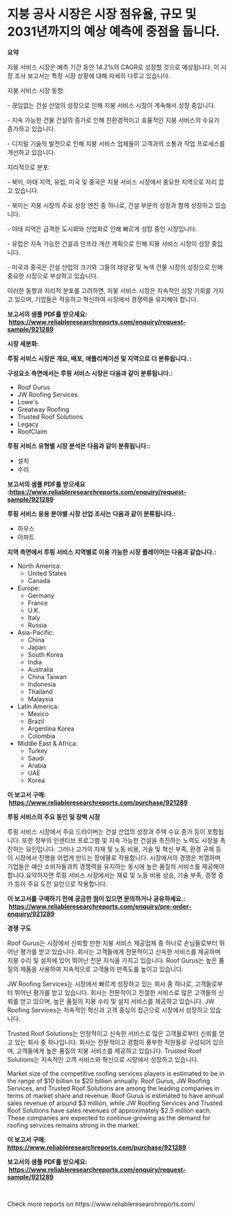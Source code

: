 <p><h1>지붕 공사 시장은 시장 점유율, 규모 및 2031년까지의 예상 예측에 중점을 둡니다.</h1></p><p><strong>요약</strong></p>
<p><p>지붕 서비스 시장은 예측 기간 동안 14.2%의 CAGR로 성장할 것으로 예상됩니다. 이 시장 조사 보고서는 특정 시장 상황에 대해 자세히 다루고 있습니다. </p><p>지붕 서비스 시장 동향:</p><p>- 끊임없는 건설 산업의 성장으로 인해 지붕 서비스 시장이 계속해서 성장 중입니다.</p><p>- 지속 가능한 건물 건설의 증가로 인해 친환경적이고 효율적인 지붕 서비스의 수요가 증가하고 있습니다.</p><p>- 디지털 기술의 발전으로 인해 지붕 서비스 업체들이 고객과의 소통과 작업 프로세스를 개선하고 있습니다.</p><p>지리적으로 분포:</p><p>- 북미, 아태 지역, 유럽, 미국 및 중국은 지붕 서비스 시장에서 중요한 지역으로 자리 잡고 있습니다.</p><p>- 북미는 지붕 시장의 주요 성장 엔진 중 하나로, 건설 부문의 성장과 함께 성장하고 있습니다.</p><p>- 아태 지역은 급격한 도시화와 산업화로 인해 빠르게 성장 중인 시장입니다.</p><p>- 유럽은 지속 가능한 건설과 인프라 개선 계획으로 인해 지붕 서비스 시장이 성장 중입니다.</p><p>- 미국과 중국은 건설 산업의 크기와 그들의 태양광 및 녹색 건물 시장의 성장으로 인해 중요한 시장으로 부상하고 있습니다.</p><p>이러한 동향과 지리적 분포를 고려하면, 지붕 서비스 시장은 지속적인 성장 기회를 가지고 있으며, 기업들은 적응하고 혁신하여 시장에서 경쟁력을 유지해야 합니다.</p></p>
<p><strong>보고서의 샘플 PDF를 받으세요: &nbsp;<a href="https://www.reliableresearchreports.com/enquiry/request-sample/921289">https://www.reliableresearchreports.com/enquiry/request-sample/921289</a></strong></p>
<p><strong>시장 세분화:</strong></p>
<p><strong> 루핑 서비스 시장은 개요, 배포, 애플리케이션 및 지역으로 더 분류됩니다. :</strong></p>
<p><strong>구성요소 측면에서는 루핑 서비스 시장은 다음과 같이 분류됩니다.:</strong></p>
<p><ul><li>Roof Gurus</li><li>JW Roofing Services</li><li>Lowe's</li><li>Greatway Roofing</li><li>Trusted Roof Solutions</li><li>Legacy</li><li>RoofClaim</li></ul></p>
<p><strong> 루핑 서비스 유형별 시장 분석은 다음과 같이 분류됩니다.:</strong></p>
<p><ul><li>설치</li><li>수리</li></ul></p>
<p><strong>보고서의 샘플 PDF를 받으세요 :<a href="https://www.reliableresearchreports.com/enquiry/request-sample/921289">https://www.reliableresearchreports.com/enquiry/request-sample/921289</a></strong></p>
<p><strong> 루핑 서비스 응용 분야별 시장 산업 조사는 다음과 같이 분류됩니다.:</strong></p>
<p><ul><li>하우스</li><li>아파트</li></ul></p>
<p><strong>지역 측면에서 루핑 서비스 지역별로 이용 가능한 시장 플레이어는 다음과 같습니다.:</strong></p>
<p><ul>
    <li>
        North America:
        <ul>
            <li>United States</li>
            <li>Canada</li>
        </ul>
    </li>
    <li>
        Europe:
        <ul>
            <li>Germany</li>
            <li>France</li>
            <li>U.K.</li>
            <li>Italy</li>
            <li>Russia</li>
        </ul>
    </li>
    <li>
        Asia-Pacific:
        <ul>
            <li>China</li>
            <li>Japan</li>
            <li>South Korea</li>
            <li>India</li>
            <li>Australia</li>
            <li>China Taiwan</li>
            <li>Indonesia</li>
            <li>Thailand</li>
            <li>Malaysia</li>
        </ul>
    </li>
    <li>
        Latin America:
        <ul>
            <li>Mexico</li>
            <li>Brazil</li>
            <li>Argentina Korea</li>
            <li>Colombia</li>
        </ul>
    </li>
    <li>
        Middle East & Africa:
        <ul>
            <li>Turkey</li>
            <li>Saudi</li>
            <li>Arabia</li>
            <li>UAE</li>
            <li>Korea</li>
        </ul>
    </li>
    </ul></p>
<p><strong>이 보고서 구매: &nbsp;<a href="https://www.reliableresearchreports.com/purchase/921289">https://www.reliableresearchreports.com/purchase/921289</a></strong></p>
<p><strong>루핑 서비스의 주요 동인 및 장벽 시장</strong></p>
<p><p>루핑 서비스 시장에서 주요 드라이버는 건설 산업의 성장과 주택 수요 증가 등이 포함됩니다. 또한 정부의 인센티브 프로그램 및 지속 가능한 건설을 촉진하는 노력도 시장을 촉진하는 요인입니다. 그러나 고가의 자재 및 노동 비용, 기술 및 혁신 부족, 환경 규제 등이 시장에서 진행을 어렵게 만드는 장애물로 작용합니다. 시장에서의 경쟁은 치열하며 기업들은 예산 소비자들과의 경쟁력을 유지하는 동시에 높은 품질의 서비스를 제공해야 합니다.요약하자면 루핑 서비스 시장에서는 재료 및 노동 비용 상승, 기술 부족, 경쟁 증가 등이 주요 도전 요인으로 작용합니다.</p></p>
<p><strong>이 보고서를 구매하기 전에 궁금한 점이 있으면 문의하거나 공유하세요.: &nbsp;<a href="https://www.reliableresearchreports.com/enquiry/pre-order-enquiry/921289">https://www.reliableresearchreports.com/enquiry/pre-order-enquiry/921289</a></strong></p>
<p><strong>경쟁 구도</strong></p>
<p><p>Roof Gurus는 시장에서 신뢰할 만한 지붕 서비스 제공업체 중 하나로 손님들로부터 뛰어난 평가를 받고 있습니다. 회사는 고객들에게 전문적이고 신속한 서비스를 제공하며 지붕 수리 및 설치에 있어 뛰어난 전문 지식을 가지고 있습니다. Roof Gurus는 높은 품질의 제품을 사용하여 지속적으로 고객들의 만족도를 높이고 있습니다.</p><p>JW Roofing Services는 시장에서 빠르게 성장하고 있는 회사 중 하나로, 고객들로부터 뛰어난 평가를 받고 있습니다. 회사는 전문적이고 친절한 서비스로 많은 고객들의 신뢰를 얻고 있으며, 높은 품질의 지붕 수리 및 설치 서비스를 제공하고 있습니다. JW Roofing Services는 지속적인 혁신과 고객 중심의 접근으로 시장에서 성장하고 있습니다.</p><p>Trusted Roof Solutions는 안정적이고 신속한 서비스로 많은 고객들로부터 신뢰를 얻고 있는 회사 중 하나입니다. 회사는 전문적이고 경험이 풍부한 직원들로 구성되어 있으며, 고객들에게 높은 품질의 지붕 서비스를 제공하고 있습니다. Trusted Roof Solutions는 지속적인 고객 서비스와 혁신으로 시장에서 성장하고 있습니다.</p><p>Market size of the competitive roofing services players is estimated to be in the range of $10 billion to $20 billion annually. Roof Gurus, JW Roofing Services, and Trusted Roof Solutions are among the leading companies in terms of market share and revenue. Roof Gurus is estimated to have annual sales revenue of around $3 million, while JW Roofing Services and Trusted Roof Solutions have sales revenues of approximately $2.5 million each. These companies are expected to continue growing as the demand for roofing services remains strong in the market.</p></p>
<p><strong>이 보고서 구매: &nbsp; <a href="https://www.reliableresearchreports.com/purchase/921289">https://www.reliableresearchreports.com/purchase/921289</a></strong></p>
<p><strong>보고서의 샘플 PDF를 받으세요: &nbsp;<a href="https://www.reliableresearchreports.com/enquiry/request-sample/921289">https://www.reliableresearchreports.com/enquiry/request-sample/921289</a></strong><strong></strong></p>
<p>&nbsp;</p>
<p>Check more reports on https://www.reliableresearchreports.com/</p>